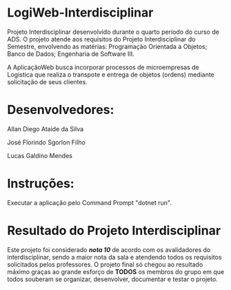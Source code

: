 # LogiWeb-Interdisciplinar
Projeto Interdisciplinar desenvolvido durante o quarto período do curso de ADS.
O projeto atende aos requisitos do Projeto Interdisciplinar do Semestre, envolvendo as matérias:
  Programaçào Orientada a Objetos;
  Banco de Dados;
  Engenharia de Software III.
  
A AplicaçãoWeb busca incorporar processos de microempresas de Logistica que realiza o transpote e entrega de objetos (ordens) mediante solicitação de seus clientes.

# Desenvolvedores:
  Allan Diego Ataide da Silva
  
  José Florindo Sgorlon Filho
  
  Lucas Galdino Mendes
  
# Instruções:
  Executar a aplicação pelo Command Prompt "dotnet run".

# Resultado do Projeto Interdisciplinar 

  Este projeto foi considerado ***nota 10*** de acordo com os avalidadores 
  do interdisciplinar, sendo a maior nota da sala e atendendo todos os
  requisitos solicitados pelos professores. O projeto final só chegou 
  ao resultado máximo graças ao grande esforço de **TODOS** os membros do
  grupo em que todos souberam se organizar, desenvolver, documentar 
  e testar o projeto. 